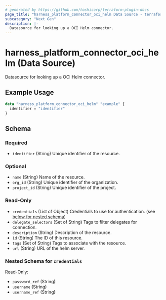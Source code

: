 ```yaml
---
# generated by https://github.com/hashicorp/terraform-plugin-docs
page_title: "harness_platform_connector_oci_helm Data Source - terraform-provider-harness"
subcategory: "Next Gen"
description: |-
  Datasource for looking up a OCI Helm connector.
---
```


# harness_platform_connector_oci_helm (Data Source)

Datasource for looking up a OCI Helm connector.

## Example Usage

```terraform
data "harness_platform_connector_oci_helm" "example" {
  identifier = "identifier"
}
```

<!-- schema generated by tfplugindocs -->
## Schema

### Required

- `identifier` (String) Unique identifier of the resource.

### Optional

- `name` (String) Name of the resource.
- `org_id` (String) Unique identifier of the organization.
- `project_id` (String) Unique identifier of the project.

### Read-Only

- `credentials` (List of Object) Credentials to use for authentication. (see [below for nested schema](#nestedatt--credentials))
- `delegate_selectors` (Set of String) Tags to filter delegates for connection.
- `description` (String) Description of the resource.
- `id` (String) The ID of this resource.
- `tags` (Set of String) Tags to associate with the resource.
- `url` (String) URL of the helm server.

<a id="nestedatt--credentials"></a>
### Nested Schema for `credentials`

Read-Only:

- `password_ref` (String)
- `username` (String)
- `username_ref` (String)


